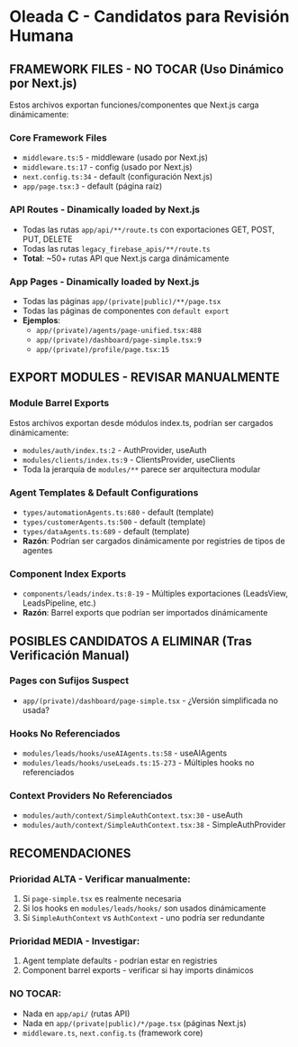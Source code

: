 # Oleada C - Candidatos para Revisión Humana

## FRAMEWORK FILES - NO TOCAR (Uso Dinámico por Next.js)
Estos archivos exportan funciones/componentes que Next.js carga dinámicamente:

### Core Framework Files
- `middleware.ts:5` - middleware (usado por Next.js)
- `middleware.ts:17` - config (usado por Next.js)
- `next.config.ts:34` - default (configuración Next.js)
- `app/page.tsx:3` - default (página raíz)

### API Routes - Dinamically loaded by Next.js
- Todas las rutas `app/api/**/route.ts` con exportaciones GET, POST, PUT, DELETE
- Todas las rutas `legacy_firebase_apis/**/route.ts` 
- **Total**: ~50+ rutas API que Next.js carga dinámicamente

### App Pages - Dinamically loaded by Next.js
- Todas las páginas `app/(private|public)/**/page.tsx` 
- Todas las páginas de componentes con `default export`
- **Ejemplos**:
  - `app/(private)/agents/page-unified.tsx:488`
  - `app/(private)/dashboard/page-simple.tsx:9` 
  - `app/(private)/profile/page.tsx:15`

## EXPORT MODULES - REVISAR MANUALMENTE

### Module Barrel Exports
Estos archivos exportan desde módulos index.ts, podrían ser cargados dinámicamente:
- `modules/auth/index.ts:2` - AuthProvider, useAuth
- `modules/clients/index.ts:9` - ClientsProvider, useClients
- Toda la jerarquía de `modules/**` parece ser arquitectura modular

### Agent Templates & Default Configurations
- `types/automationAgents.ts:680` - default (template)
- `types/customerAgents.ts:500` - default (template) 
- `types/dataAgents.ts:689` - default (template)
- **Razón**: Podrían ser cargados dinámicamente por registries de tipos de agentes

### Component Index Exports
- `components/leads/index.ts:8-19` - Múltiples exportaciones (LeadsView, LeadsPipeline, etc.)
- **Razón**: Barrel exports que podrían ser importados dinámicamente

## POSIBLES CANDIDATOS A ELIMINAR (Tras Verificación Manual)

### Pages con Sufijos Suspect
- `app/(private)/dashboard/page-simple.tsx` - ¿Versión simplificada no usada?

### Hooks No Referenciados
- `modules/leads/hooks/useAIAgents.ts:58` - useAIAgents
- `modules/leads/hooks/useLeads.ts:15-273` - Múltiples hooks no referenciados

### Context Providers No Referenciados  
- `modules/auth/context/SimpleAuthContext.tsx:30` - useAuth
- `modules/auth/context/SimpleAuthContext.tsx:38` - SimpleAuthProvider

## RECOMENDACIONES

### Prioridad ALTA - Verificar manualmente:
1. Si `page-simple.tsx` es realmente necesaria
2. Si los hooks en `modules/leads/hooks/` son usados dinámicamente
3. Si `SimpleAuthContext` vs `AuthContext` - uno podría ser redundante

### Prioridad MEDIA - Investigar:
1. Agent template defaults - podrían estar en registries
2. Component barrel exports - verificar si hay imports dinámicos

### NO TOCAR:
- Nada en `app/api/` (rutas API)
- Nada en `app/(private|public)/*/page.tsx` (páginas Next.js)
- `middleware.ts`, `next.config.ts` (framework core)